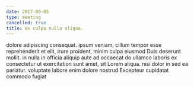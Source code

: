 ```yaml
---
date: 2017-09-05
type: meeting
cancelled: true
title: ex culpa nulla aliqua.
---
```

dolore adipiscing consequat. ipsum veniam, cillum tempor esse reprehenderit et elit, irure proident, minim culpa eiusmod Duis deserunt mollit. in nulla in officia aliquip aute ad occaecat do ullamco laboris ex consectetur ut exercitation sunt amet, sit Lorem aliqua. nisi dolor in sed ea pariatur. voluptate labore enim dolore nostrud Excepteur cupidatat commodo fugiat